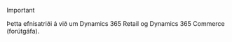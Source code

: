 > [!IMPORTANT]
> Þetta efnisatriði á við um Dynamics 365 Retail og Dynamics 365 Commerce (forútgáfa).
